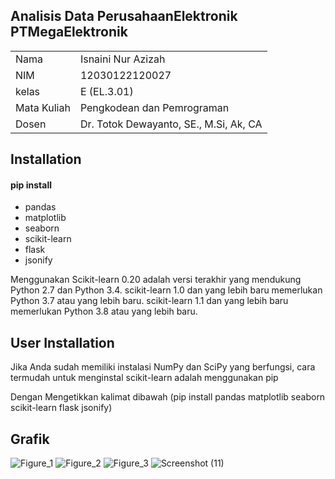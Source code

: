 ## Analisis Data PerusahaanElektronik PTMegaElektronik
<table align="center">
  <tr><td>Nama</td><td>Isnaini Nur Azizah</td></tr> 
  <tr><td>NIM</td><td>12030122120027</td></tr>
  <tr><td>kelas</td><td>E (EL.3.01)</td></tr>
  <tr><td>Mata Kuliah</td><td>Pengkodean dan Pemrograman</td></tr>
  <tr><td>Dosen</td><td>Dr. Totok Dewayanto, SE., M.Si, Ak, CA</td></tr>
</table>

## Installation
#### pip install 
- pandas
- matplotlib
- seaborn
- scikit-learn
- flask
- jsonify

Menggunakan Scikit-learn 0.20 adalah versi terakhir yang mendukung Python 2.7 dan Python 3.4. scikit-learn 1.0 dan yang lebih baru memerlukan Python 3.7 atau yang lebih baru. scikit-learn 1.1 dan yang lebih baru memerlukan Python 3.8 atau yang lebih baru.

## User Installation
Jika Anda sudah memiliki instalasi NumPy dan SciPy yang berfungsi, cara termudah untuk menginstal scikit-learn adalah menggunakan pip

Dengan Mengetikkan kalimat dibawah
(pip install pandas matplotlib seaborn scikit-learn flask jsonify)

## Grafik
![Figure_1](https://github.com/IsnainiNurAzizah/DataAnalysis_PerusahaanElektronik_PTMegaElektronik/assets/151497035/0c5abd22-5f18-4ce8-8bb7-435da0f1653a)
![Figure_2](https://github.com/IsnainiNurAzizah/DataAnalysis_PerusahaanElektronik_PTMegaElektronik/assets/151497035/1e1328cf-d9b7-4cae-a36b-d0531c41041a)
![Figure_3](https://github.com/IsnainiNurAzizah/DataAnalysis_PerusahaanElektronik_PTMegaElektronik/assets/151497035/9da95de0-4845-46e1-9052-268a4fb6030f)
![Screenshot (11)](https://github.com/IsnainiNurAzizah/DataAnalysis_PerusahaanElektronik_PTMegaElektronik/assets/151497035/f6691761-6f6a-4590-bbba-4d3a0c8484ea)



